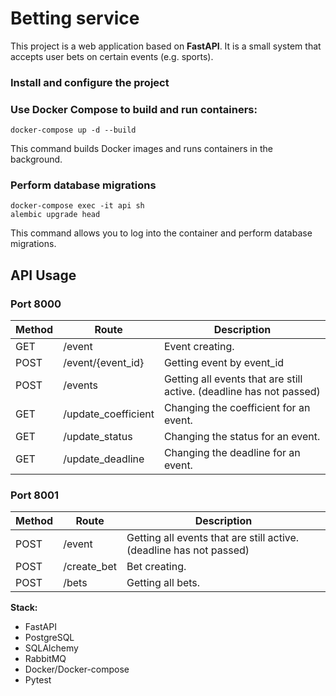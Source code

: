 # Betting service

This project is a web application based on **FastAPI**. It is a small system that accepts user
bets on certain events (e.g. sports).

### Install and configure the project
### Use Docker Compose to build and run containers:
```
docker-compose up -d --build
```
This command builds Docker images and runs containers in the background.


### Perform database migrations
```
docker-compose exec -it api sh
alembic upgrade head
```


This command allows you to log into the container and perform database migrations.

## API Usage

### Port 8000
| Method | Route               | Description                                                            |
| ----- | ------------------ | ------------------------------------------------------------------- |
| GET   | /event             | Event creating.                    |
| POST  | /event/{event_id}      | Getting event by event_id |
| POST  | /events            | Getting all events that are still active. (deadline has not passed)                                      |
| GET   | /update_coefficient       | Changing the coefficient for an event.                     |
| GET   | /update_status | Changing the status for an event.       |
| GET   | /update_deadline         | Changing the deadline for an event.           |

### Port 8001
| Method | Route               | Description                                                            |
| ----- | ------------------ | ------------------------------------------------------------------- |
| POST  | /event             | Getting all events that are still active. (deadline has not passed)                    |
| POST  | /create_bet      | Bet creating. |
| POST  | /bets            | Getting all bets.                                      |

**Stack:**

- FastAPI
- PostgreSQL
- SQLAlchemy
- RabbitMQ
- Docker/Docker-compose
- Pytest
